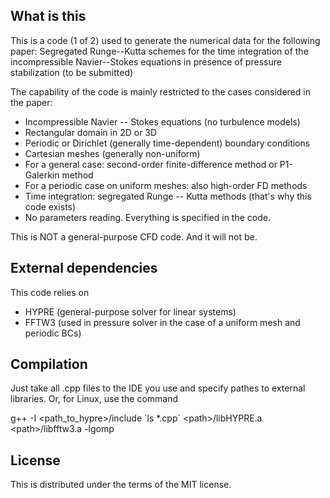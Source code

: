 ## What is this

This is a code (1 of 2) used to generate the numerical data for the following paper:
  Segregated Runge--Kutta schemes for the time integration of the incompressible
  Navier--Stokes equations in presence of pressure stabilization
  (to be submitted)

The capability of the code is mainly restricted to the cases considered in the paper:

* Incompressible Navier -- Stokes equations (no turbulence models)
* Rectangular domain in 2D or 3D
* Periodic or Dirichlet (generally time-dependent) boundary conditions
* Cartesian meshes (generally non-uniform)
* For a general case: second-order finite-difference method or P1-Galerkin method
* For a periodic case on uniform meshes: also high-order FD methods
* Time integration: segregated Runge -- Kutta methods (that's why this code exists)
* No parameters reading. Everything is specified in the code.

This is NOT a general-purpose CFD code. And it will not be.


## External dependencies

This code relies on
* HYPRE (general-purpose solver for linear systems)
* FFTW3 (used in pressure solver in the case of a uniform mesh and periodic BCs)


## Compilation

Just take all .cpp files to the IDE you use and specify pathes to external
libraries. Or, for Linux, use the command

g++ -I \<path_to_hypre\>/include \`ls *.cpp\` \<path\>/libHYPRE.a \<path\>/libfftw3.a -lgomp


## License

This is distributed under the terms of the MIT license.

